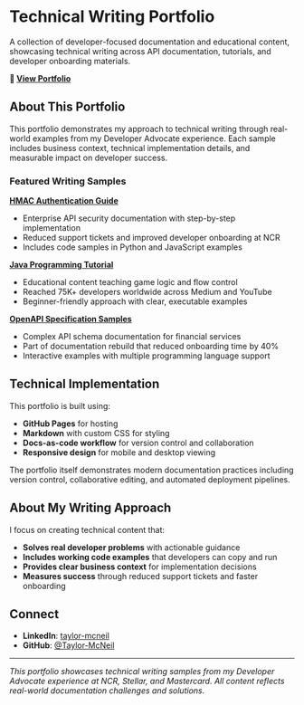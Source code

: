 # Technical Writing Portfolio

A collection of developer-focused documentation and educational content, showcasing technical writing across API documentation, tutorials, and developer onboarding materials.

**🔗 [View Portfolio](https://taylor-mcneil.github.io/technical-writing-portfolio/)**

## About This Portfolio

This portfolio demonstrates my approach to technical writing through real-world examples from my Developer Advocate experience. Each sample includes business context, technical implementation details, and measurable impact on developer success.

### Featured Writing Samples

**[HMAC Authentication Guide](https://taylor-mcneil.github.io/technical-writing-portfolio/hmac-guide/index.html)**
- Enterprise API security documentation with step-by-step implementation
- Reduced support tickets and improved developer onboarding at NCR
- Includes code samples in Python and JavaScript examples

**[Java Programming Tutorial](https://taylor-mcneil.github.io/technical-writing-portfolio/java-tutorial/)**
- Educational content teaching game logic and flow control
- Reached 75K+ developers worldwide across Medium and YouTube
- Beginner-friendly approach with clear, executable examples

**[OpenAPI Specification Samples](https://taylor-mcneil.github.io/technical-writing-portfolio/api-docs-blockchain/index.html)**
- Complex API schema documentation for financial services
- Part of documentation rebuild that reduced onboarding time by 40%
- Interactive examples with multiple programming language support

## Technical Implementation

This portfolio is built using:
- **GitHub Pages** for hosting
- **Markdown** with custom CSS for styling
- **Docs-as-code workflow** for version control and collaboration
- **Responsive design** for mobile and desktop viewing

The portfolio itself demonstrates modern documentation practices including version control, collaborative editing, and automated deployment pipelines.

## About My Writing Approach

I focus on creating technical content that:
- **Solves real developer problems** with actionable guidance
- **Includes working code examples** that developers can copy and run
- **Provides clear business context** for implementation decisions
- **Measures success** through reduced support tickets and faster onboarding

## Connect

- **LinkedIn**: [taylor-mcneil](https://linkedin.com/in/taylor-mcneil)
- **GitHub**: [@Taylor-McNeil](https://github.com/Taylor-McNeil)
---

*This portfolio showcases technical writing samples from my Developer Advocate experience at NCR, Stellar, and Mastercard. All content reflects real-world documentation challenges and solutions.*
